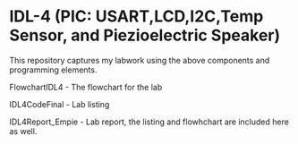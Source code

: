 # IDL-4 (PIC: USART,LCD,I2C,Temp Sensor, and Piezioelectric Speaker)

This repository captures my labwork using the above components and programming elements.

FlowchartIDL4 - The flowchart for the lab

IDL4CodeFinal - Lab listing

IDL4Report_Empie - Lab report, the listing and flowhchart are included here as well.
